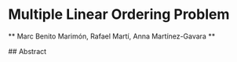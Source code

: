 # Multiple Linear Ordering Problem 

** Marc Benito Marimón, Rafael Martí, Anna Martínez-Gavara **

## Abstract 

